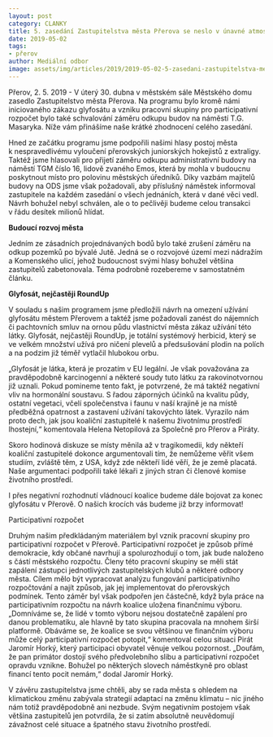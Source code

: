 ```yaml
---
layout: post
category: CLANKY
title: 5. zasedání Zastupitelstva města Přerova se neslo v únavné atmosféře
date: 2019-05-02
tags: 
- přerov
author: Mediální odbor
image: assets/img/articles/2019/2019-05-02-5-zasedani-zastupitelstva-mesta-prerova-se-neslo-v-unavne-atmosfere.jpg  #751x422 pixelu
---
```

Přerov, 2. 5. 2019 - V úterý 30. dubna v městském sále Městského domu zasedlo Zastupitelstvo města Přerova. Na programu bylo kromě námi iniciovaného zákazu glyfosátu a vzniku pracovní skupiny pro participativní rozpočet bylo také schvalování záměru odkupu budov na náměstí T.G. Masaryka. Níže vám přinášíme naše krátké zhodnocení celého zasedání.

Hned ze začátku programu jsme podpořili našimi hlasy postoj města k nespravedlivému vyloučení přerovských juniorských hokejistů z extraligy. Taktéž jsme hlasovali pro přijetí záměru odkupu administrativní budovy na náměstí TGM číslo 16, lidově zvaného Emos, která by mohla v budoucnu poskytnout místo pro polovinu městských úředníků. Díky vazbám majitelů budovy na ODS jsme však požadovali, aby příslušný náměstek informoval zastupitele na každém zasedání o všech jednáních, která v dané věci vedl. Návrh bohužel nebyl schválen, ale o to pečlivěji budeme celou transakci v řádu desítek milionů hlídat.

**Budoucí rozvoj města**

Jedním ze zásadních projednávaných bodů bylo také zrušení záměru na odkup pozemků po bývalé Jutě. Jedná se o rozvojové území mezi nádražím a Komenského ulicí, jehož budoucnost svými hlasy bohužel většina zastupitelů zabetonovala. Téma podrobně rozebereme v samostatném článku.

**Glyfosát, nejčastěji RoundUp**

V souladu s našim programem jsme předložili návrh na omezení užívání glyfosátu městem Přerovem a taktéž jsme požadovali zanést do nájemních či pachtovních smluv na ornou půdu vlastnictví města zákaz užívání této látky. Glyfosát, nejčastěji RoundUp, je totální systémový herbicid, který se ve velkém množství užívá pro ničení plevelů a předsušování plodin na polích a na podzim již téměř vytlačil hlubokou orbu. 

„Glyfosát je látka, která je prozatím v EU legální. Je však považována za pravděpodobně karcinogenní a některé soudy tuto látku za rakovinotvornou již uznali. Pokud pomineme tento fakt, je potvrzené, že má taktéž negativní vliv na hormonální soustavu. S řadou záporných účinků na kvalitu půdy, ostatní vegetaci, včelí společenstva i faunu v naší krajině je na místě předběžná opatrnost a zastavení užívání takovýchto látek. Vyrazilo nám proto dech, jak jsou koaliční zastupitelé k našemu životnímu prostředí lhostejní,“ komentovala Helena Netopilová za Společně pro Přerov a Piráty.

Skoro hodinová diskuze se místy měnila až v tragikomedii, kdy někteří koaliční zastupitelé dokonce argumentovali tím, že nemůžeme věřit všem studiím, zvláště těm, z USA, když zde někteří lidé věří, že je země placatá. Naše argumentaci podpořili také lékaři z jiných stran či členové komise životního prostředí. 

I přes negativní rozhodnutí vládnoucí koalice budeme dále bojovat za konec glyfosátu v Přerově. O našich krocích vás budeme již brzy informovat!

Participativní rozpočet

Druhým našim předkládaným materiálem byl vznik pracovní skupiny pro participativní rozpočet v Přerově. Participativní rozpočet je způsob přímé demokracie, kdy občané navrhují a spolurozhodují o tom, jak bude naloženo s částí městského rozpočtu. Členy této pracovní skupiny se měli stát zapálení zástupci jednotlivých zastupitelských klubů a některé odbory města. Cílem mělo být vypracovat analýzu fungování participativního rozpočtování a najít způsob, jak jej implementovat do přerovských podmínek. Tento záměr byl však podpořen jen částečně, když byla práce na participativním rozpočtu na návrh koalice uložena finančnímu výboru. „Domníváme se, že lidé v tomto výboru nejsou dostatečně zapálení pro danou problematiku, ale hlavně by tato skupina pracovala na mnohem širší platformě. Obáváme se, že koalice se svou většinou ve finančním výboru může celý participativní rozpočet potopit,“ komentoval celou situaci Pirát Jaromír Horký, který participaci obyvatel věnuje velkou pozornost. „Doufám, že pan primátor dostojí svého předvolebního slibu a participativní rozpočet opravdu vznikne. Bohužel po některých slovech náměstkyně pro oblast financí tento pocit nemám,“ dodal Jaromír Horký.

V závěru zastupitelstva jsme chtěli, aby se rada města s ohledem na klimatickou změnu zabývala strategií adaptací na změnu klimatu – nic jiného nám totiž pravděpodobně ani nezbude. Svým negativním postojem však většina zastupitelů jen potvrdila, že si zatím absolutně neuvědomují závažnost celé situace a špatného stavu životního prostředí.